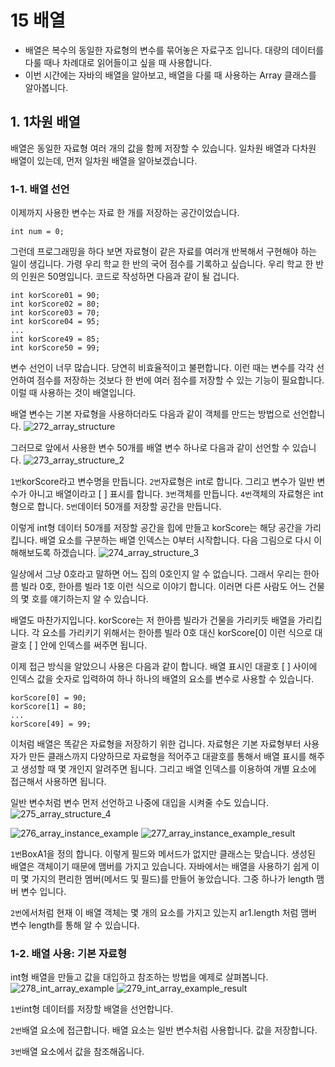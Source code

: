 # 15 배열 
- 배열은 복수의 동일한 자료형의 변수를 묶어놓은 자료구조 입니다. 대량의 데이터를 다룰 때나 차례대로 읽어들이고 싶을 때 사용합니다. 
- 이번 시간에는 자바의 배열을 알아보고, 배열을 다룰 때 사용하는 Array 클래스를 알아봅니다.

## 1. 1차원 배열 
배열은 동일한 자료형 여러 개의 값을 함께 저장할 수 있습니다. 일차원 배열과 다차원 배열이 있는데, 먼저 일차원 배열을 알아보겠습니다. 

### 1-1. 배열 선언 
이제까지 사용한 변수는 자료 한 개를 저장하는 공간이었습니다.
```
int num = 0;
```

그런데 프로그래밍을 하다 보면 자료형이 같은 자료를 여러개 반복해서 구현해야 하는 일이 생깁니다. 가령 우리 학교 한 반의 국어 점수를 기록하고 싶습니다. 우리 학교 한 반의 인원은 50명입니다. 코드로 작성하면 다음과 같이 될 겁니다. 
```
int korScore01 = 90;
int korScore02 = 80;
int korScore03 = 70;
int korScore04 = 95;
...
int korScore49 = 85;
int korScore50 = 99;
```

변수 선언이 너무 많습니다. 당연히  비효율적이고 불편합니다. 이런 때는 변수를 각각 선언하여 점수를 저장하는 것보다 한 번에 여러 점수를 저장할 수 있는 기능이 필요합니다. 이럴 때 사용하는 것이 배열입니다.

배열 변수는 기본 자료형을 사용하더라도 다음과 같이 객체를 만드는 방법으로 선언합니다.
![272_array_structure](https://github.com/user-attachments/assets/794484d4-b604-437f-9edb-22c15832ade6)

그러므로 앞에서 사용한 변수 50개를 배열 변수 하나로 다음과 같이 선언할 수 있습니다. 
![273_array_structure_2](https://github.com/user-attachments/assets/6639d430-cd55-4784-83be-27e83a7fd22e)

`1번`korScore라고 변수명을 만듭니다.
`2번`자료형은 int로 합니다. 그리고 변수가 일반 변수가 아니고 배열이라고 [ ] 표시를 합니다. 
`3번`객체를 만듭니다.
`4번`객체의 자료형은 int형으로 합니다.
`5번`데이터 50개를 저장할 공간을 만듭니다. 

이렇게 int형 데이터 50개를 저장할 공간을 힙에 만들고 korScore는 해당 공간을 가리킵니다. 배열 요소를 구분하는 배열 인덱스는 0부터 시작합니다. 다음 그림으로 다시 이해해보도록 하겠습니다. 
![274_array_structure_3](https://github.com/user-attachments/assets/2761468a-dfe3-40ce-b5e6-411d1c0c9d28)

일상에서 그냥 0호라고 말하면 어느 집의 0호인지 알 수 없습니다. 그래서 우리는 한아름 빌라 0호, 한아름 빌라 1호 이런 식으로 이야기 합니다. 이러면 다른 사람도 어느 건물의 몇 호를 얘기하는지 알 수 있습니다.

배열도 마찬가지입니다. korScore는 저 한아름 빌라가 건물을 가리키듯 배열을 가리킵니다. 각 요소를 가리키기 위해서는 한아름 빌라 0호 대신 korScore[0] 이런 식으로 대괄호 [ ] 안에 인덱스를 써주면 됩니다. 

이제 접근 방식을 알았으니 사용은 다음과 같이 합니다. 배열 표시인 대괄호 [ ] 사이에 인덱스 값을 숫자로 입력하여 하나 하나의 배열의 요소를 변수로 사용할 수 있습니다. 
```
korScore[0] = 90;
korScore[1] = 80;
...
korScore[49] = 99;
```

이처럼 배열은 똑같은 자료형을 저장하기 위한 겁니다. 자료형은 기본 자료형부터 사용자가 만든 클래스까지 다양하므로 자료형을 적어주고 대괄호를 통해서 배열 표시를 해주고 생성할 때 몇 개인지 알려주면 됩니다. 그리고 배열 인덱스를 이용하여 개별 요소에 접근해서 사용하면 됩니다. 

일반 변수처럼 변수 먼저 선언하고 나중에 대입을 시켜줄 수도 있습니다. 
![275_array_structure_4](https://github.com/user-attachments/assets/5bc69794-4f5c-4620-b9b9-2a1d2b1e66bb)

![276_array_instance_example](https://github.com/user-attachments/assets/4e8fe507-48bf-41a3-bf04-88397f402301)
![277_array_instance_example_result](https://github.com/user-attachments/assets/df9cc612-2ce1-4309-aa30-3255fab7fcf2)

`1번`BoxA1을 정의 합니다. 이렇게 필드와 메서드가 없지만 클래스는 맞습니다. 생성된 배열은 객체이기 때문에 맴버를 가지고 있습니다. 자바에서는 배열을 사용하기 쉽게 이미 몇 가지의 편리한 멤버(메서드 및 필드)를 만들어 놓았습니다. 그중 하나가 length 맴버 변수 입니다. 

`2번`에서처럼 현재 이 배열 객체는 몇 개의 요소를 가지고 있는지 ar1.length 처럼 맴버 변수 length를 통해 알 수 있습니다.

### 1-2. 배열 사용: 기본 자료형
int형 배열을 만들고 값을 대입하고 참조하는 방법을 예제로 살펴봅니다. 
![278_int_array_example](https://github.com/user-attachments/assets/c50df891-dd61-4a73-a51e-7f189e1999b3)
![279_int_array_example_result](https://github.com/user-attachments/assets/4d0a4089-c9f2-4c22-89e8-b79a0e9f3acd)

`1번`int형 데이터를 저장할 배열을 선언합니다.

`2번`배열 요소에 접근합니다. 배열 요소는 일반 변수처럼 사용합니다. 값을 저장합니다.

`3번`배열 요소에서 값을 참조해옵니다.
